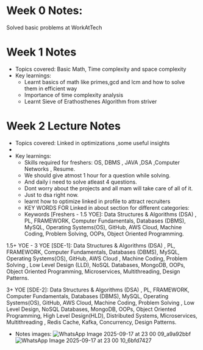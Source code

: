 # Week 0 Notes:
Solved basic problems at WorkAtTech


# Week 1 Notes

- Topics covered: Basic Math, Time complexity and space complexity
- Key learnings:
  - Learnt basics of math like primes,gcd and lcm and how to solve them in efficient way
  - Importance of time complexity analysis
  - Learnt Sieve of Erathosthenes Algorithm from striver

# Week 2 Lecture Notes

- Topics covered: Linked in optimizations ,some useful insights
- 
- Key learnings:
  - Skills required for freshers: OS, DBMS , JAVA ,DSA ,Computer Networks , Resume.
  - We should give atmost 1 hour for a question while solving.
  - And daily i need to solve atleast 4 questions.
  - Dont worry about the projects and all mam will take care of all of it.
  - Just to dsa right now.
  - learnt how to optimize linked in profile to attract recruiters
  - KEY WORDS FOR Linked in about section for different categories:
  - Keywords [Freshers - 1.5 YOE]:
Data Structures & Algorithms (DSA) , PL, FRAMEWORK, Computer Fundamentals, Databases (DBMS), MySQL, Operating Systems(OS), GitHub, AWS Cloud, Machine Coding, Problem Solving, OOPs, Object Oriented Programming. 

1.5+ YOE - 3 YOE [SDE-1]:
Data Structures & Algorithms (DSA) , PL, FRAMEWORK, Computer Fundamentals, Databases (DBMS), MySQL, Operating Systems(OS), GitHub, AWS Cloud , Machine Coding, Problem Solving , Low Level Design (LLD), NoSQL Databases, MongoDB, OOPs, Object Oriented Programming, Microservices, Multithreading, Design Patterns.

3+ YOE [SDE-2]:
Data Structures & Algorithms (DSA) , PL, FRAMEWORK, Computer Fundamentals, Databases (DBMS), MySQL, Operating Systems(OS), GitHub, AWS Cloud, Machine Coding, Problem Solving , Low Level Design, NoSQL Databases, MongoDB, OOPs, Object Oriented Programming, High Level Design(HLD), Distributed Systems, Microservices, Multithreading , Redis Cache, Kafka, Concurrency, Design Patterns.
- Notes images:
   ![WhatsApp Image 2025-09-17 at 23 00 09_a9a92bbf](https://github.com/user-attachments/assets/47dd982e-10b6-4521-859d-6acd4ffc04d0)
   ![WhatsApp Image 2025-09-17 at 23 00 10_6bfd7427](https://github.com/user-attachments/assets/ea2d85ee-e0a9-4346-8aa3-fa1245ece4d4)


